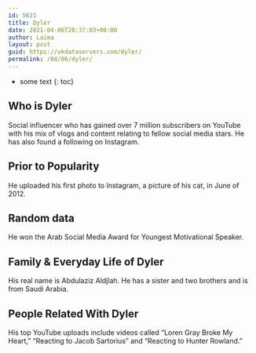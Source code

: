 ```yaml
---
id: 5621
title: Dyler
date: 2021-04-06T20:37:03+00:00
author: Laima
layout: post
guid: https://ukdataservers.com/dyler/
permalink: /04/06/dyler/
---
```


* some text
{: toc}


## Who is Dyler
                  
                  
                  
Social influencer who has gained over 7 million subscribers on YouTube with his mix of vlogs and content relating to fellow social media stars. He has also found a following on Instagram. 
                  
              
            
              
            
                
                
                
## Prior to Popularity
                  
                  
                  
He uploaded his first photo to Instagram, a picture of his cat, in June of 2012.
                  
              
            
              
            
                
                
                
## Random data
                  
                  
                  
He won the Arab Social Media Award for Youngest Motivational Speaker.
                  
              
            
              
            
                
                
                
## Family & Everyday Life of Dyler
                  
                  
                  
His real name is Abdulaziz Aldjlah. He has a sister and two brothers and is from Saudi Arabia.
                  
              
            
              
            
                
                
                
## People Related With Dyler
                  
                  
                  
His top YouTube uploads include videos called &#8220;Loren Gray Broke My Heart,&#8221; &#8220;Reacting to Jacob Sartorius&#8221; and &#8220;Reacting to Hunter Rowland.&#8221;
                  
              
            
              
            
                
              
            
              
              
            
            
              
            
          
          
          